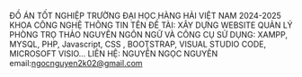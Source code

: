 ĐỒ ÁN TỐT NGHIỆP TRƯỜNG ĐẠI HỌC HÀNG HẢI VIỆT NAM 2024-2025 KHOA CÔNG NGHỆ THÔNG TIN
TÊN ĐỀ TÀI: XÂY DỰNG WEBSITE QUẢN LÝ PHÒNG TRỌ THẢO NGUYÊN
NGÔN NGỮ VÀ CÔNG CỤ SỬ DỤNG: XAMPP, MYSQL, PHP, Javascript, CSS , BOOTSTRAP, VISUAL STUDIO CODE, MICROSOFT VISIO...
LIÊN HỆ: NGUYỄN NGỌC NGUYÊN
email:ngocnguyen2k02@gmail.com
